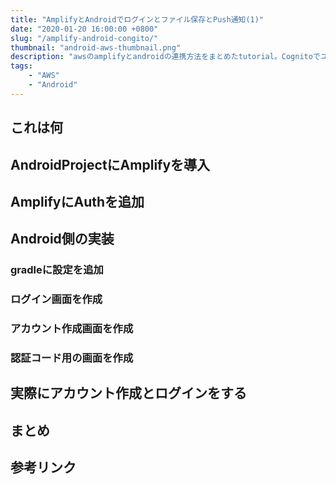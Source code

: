 ```yaml
---
title: "AmplifyとAndroidでログインとファイル保存とPush通知(1)"
date: "2020-01-20 16:00:00 +0800"
slug: "/amplify-android-congito/"
thumbnail: "android-aws-thumbnail.png"
description: "awsのamplifyとandroidの連携方法をまとめたtutorial。Cognitoでユーザー管理、S3でファイル保存、PinpointとLambdaでPush通知という流れ。この投稿はその第一弾です。"
tags:
    - "AWS"
    - "Android"
---
```


## これは何

## AndroidProjectにAmplifyを導入

## AmplifyにAuthを追加

## Android側の実装

### gradleに設定を追加

### ログイン画面を作成

### アカウント作成画面を作成

### 認証コード用の画面を作成

## 実際にアカウント作成とログインをする

## まとめ

## 参考リンク